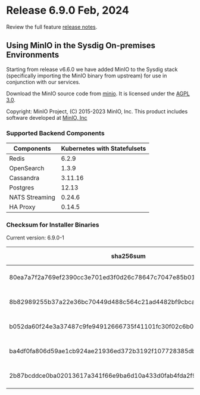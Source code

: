 Release 6.9.0 Feb, 2024
===

Review the full feature [release notes](https://docs.sysdig.com/en/sysdig-on-premises-release-notes.html).

## Using MinIO in the Sysdig On-premises Environments

Starting from release v6.6.0 we have added MinIO to the Sysdig stack (specifically importing the MinIO binary from upstream) for use in conjunction with our services.

Download the MinIO source code from [minio](https://github.com/minio/minio). It is licensed under the [AGPL 3.0](https://github.com/minio/minio/blob/master/LICENSE).

Copyright: MinIO Project, (C) 2015-2023 MinIO, Inc. This product includes software developed at [MinIO, Inc](https://min.io/)

### Supported Backend Components

| **Components** | **Kubernetes with Statefulsets** |
|---|---|
| Redis                      | 6.2.9 |
| OpenSearch                 | 1.3.9 |
| Cassandra                  | 3.11.16 |
| Postgres                   | 12.13 |
| NATS Streaming             | 0.24.6 |
| HA Proxy                   | 0.14.5 |


### Checksum for Installer Binaries

Current version: 6.9.0-1

| **sha256sum** | **Installer binary** |
|---|---|
| 80ea7a7f2a769ef2390cc3e701ed3f0d26c78647c7047e85b0149ced22667168 | installer-darwin-amd64 |
| 8b82989255b37a22e36bc70449d488c564c21ad4482bf9cbcaade397868146d6 | installer-darwin-arm64 |
| b052da60f24e3a37487c9fe94912666735f41101fc30f02c6b0643e6c31115b5 | installer-linux-amd64 |
| ba4df0fa806d59ae1cb924ae21936ed372b3192f107728385dbb7b487d15c9f5 | installer-linux-arm |
| 2b87bcddce0ba02013617a341f66e9ba6d10a433d0fab4fda2f94326155d5fa2 | installer-linux-arm64 |
